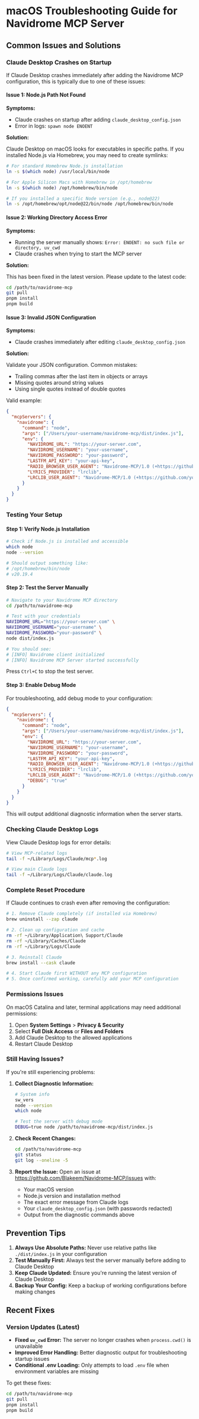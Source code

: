 # macOS Troubleshooting Guide for Navidrome MCP Server

## Common Issues and Solutions

### Claude Desktop Crashes on Startup

If Claude Desktop crashes immediately after adding the Navidrome MCP configuration, this is typically due to one of these issues:

#### Issue 1: Node.js Path Not Found

**Symptoms:**
- Claude crashes on startup after adding `claude_desktop_config.json`
- Error in logs: `spawn node ENOENT`

**Solution:**

Claude Desktop on macOS looks for executables in specific paths. If you installed Node.js via Homebrew, you may need to create symlinks:

```bash
# For standard Homebrew Node.js installation
ln -s $(which node) /usr/local/bin/node

# For Apple Silicon Macs with Homebrew in /opt/homebrew
ln -s $(which node) /opt/homebrew/bin/node

# If you installed a specific Node version (e.g., node@22)
ln -s /opt/homebrew/opt/node@22/bin/node /opt/homebrew/bin/node
```

#### Issue 2: Working Directory Access Error

**Symptoms:**
- Running the server manually shows: `Error: ENOENT: no such file or directory, uv_cwd`
- Claude crashes when trying to start the MCP server

**Solution:**

This has been fixed in the latest version. Please update to the latest code:

```bash
cd /path/to/navidrome-mcp
git pull
pnpm install
pnpm build
```

#### Issue 3: Invalid JSON Configuration

**Symptoms:**
- Claude crashes immediately after editing `claude_desktop_config.json`

**Solution:**

Validate your JSON configuration. Common mistakes:
- Trailing commas after the last item in objects or arrays
- Missing quotes around string values
- Using single quotes instead of double quotes

Valid example:
```json
{
  "mcpServers": {
    "navidrome": {
      "command": "node",
      "args": ["/Users/your-username/navidrome-mcp/dist/index.js"],
      "env": {
        "NAVIDROME_URL": "https://your-server.com",
        "NAVIDROME_USERNAME": "your-username",
        "NAVIDROME_PASSWORD": "your-password",
        "LASTFM_API_KEY": "your-api-key",
        "RADIO_BROWSER_USER_AGENT": "Navidrome-MCP/1.0 (+https://github.com/your-username/Navidrome-MCP)",
        "LYRICS_PROVIDER": "lrclib",
        "LRCLIB_USER_AGENT": "Navidrome-MCP/1.0 (+https://github.com/your-username/Navidrome-MCP)"
      }
    }
  }
}
```

### Testing Your Setup

#### Step 1: Verify Node.js Installation

```bash
# Check if Node.js is installed and accessible
which node
node --version

# Should output something like:
# /opt/homebrew/bin/node
# v20.19.4
```

#### Step 2: Test the Server Manually

```bash
# Navigate to your Navidrome MCP directory
cd /path/to/navidrome-mcp

# Test with your credentials
NAVIDROME_URL="https://your-server.com" \
NAVIDROME_USERNAME="your-username" \
NAVIDROME_PASSWORD="your-password" \
node dist/index.js

# You should see:
# [INFO] Navidrome client initialized
# [INFO] Navidrome MCP Server started successfully
```

Press `Ctrl+C` to stop the test server.

#### Step 3: Enable Debug Mode

For troubleshooting, add debug mode to your configuration:

```json
{
  "mcpServers": {
    "navidrome": {
      "command": "node",
      "args": ["/Users/your-username/navidrome-mcp/dist/index.js"],
      "env": {
        "NAVIDROME_URL": "https://your-server.com",
        "NAVIDROME_USERNAME": "your-username",
        "NAVIDROME_PASSWORD": "your-password",
        "LASTFM_API_KEY": "your-api-key",
        "RADIO_BROWSER_USER_AGENT": "Navidrome-MCP/1.0 (+https://github.com/your-username/Navidrome-MCP)",
        "LYRICS_PROVIDER": "lrclib",
        "LRCLIB_USER_AGENT": "Navidrome-MCP/1.0 (+https://github.com/your-username/Navidrome-MCP)",
        "DEBUG": "true"
      }
    }
  }
}
```

This will output additional diagnostic information when the server starts.

### Checking Claude Desktop Logs

View Claude Desktop logs for error details:

```bash
# View MCP-related logs
tail -f ~/Library/Logs/Claude/mcp*.log

# View main Claude logs
tail -f ~/Library/Logs/Claude/claude.log
```

### Complete Reset Procedure

If Claude continues to crash even after removing the configuration:

```bash
# 1. Remove Claude completely (if installed via Homebrew)
brew uninstall --zap claude

# 2. Clean up configuration and cache
rm -rf ~/Library/Application\ Support/Claude
rm -rf ~/Library/Caches/Claude
rm -rf ~/Library/Logs/Claude

# 3. Reinstall Claude
brew install --cask claude

# 4. Start Claude first WITHOUT any MCP configuration
# 5. Once confirmed working, carefully add your MCP configuration
```

### Permissions Issues

On macOS Catalina and later, terminal applications may need additional permissions:

1. Open **System Settings** > **Privacy & Security**
2. Select **Full Disk Access** or **Files and Folders**
3. Add Claude Desktop to the allowed applications
4. Restart Claude Desktop

### Still Having Issues?

If you're still experiencing problems:

1. **Collect Diagnostic Information:**
   ```bash
   # System info
   sw_vers
   node --version
   which node
   
   # Test the server with debug mode
   DEBUG=true node /path/to/navidrome-mcp/dist/index.js
   ```

2. **Check Recent Changes:**
   ```bash
   cd /path/to/navidrome-mcp
   git status
   git log --oneline -5
   ```

3. **Report the Issue:**
   Open an issue at https://github.com/Blakeem/Navidrome-MCP/issues with:
   - Your macOS version
   - Node.js version and installation method
   - The exact error message from Claude logs
   - Your `claude_desktop_config.json` (with passwords redacted)
   - Output from the diagnostic commands above

## Prevention Tips

1. **Always Use Absolute Paths:** Never use relative paths like `./dist/index.js` in your configuration
2. **Test Manually First:** Always test the server manually before adding to Claude Desktop
3. **Keep Claude Updated:** Ensure you're running the latest version of Claude Desktop
4. **Backup Your Config:** Keep a backup of working configurations before making changes

## Recent Fixes

### Version Updates (Latest)

- **Fixed `uv_cwd` Error:** The server no longer crashes when `process.cwd()` is unavailable
- **Improved Error Handling:** Better diagnostic output for troubleshooting startup issues
- **Conditional .env Loading:** Only attempts to load `.env` file when environment variables are missing

To get these fixes:
```bash
cd /path/to/navidrome-mcp
git pull
pnpm install
pnpm build
```